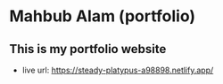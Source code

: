 # Mahbub Alam (portfolio)
## This is my portfolio website
* live url: https://steady-platypus-a98898.netlify.app/


